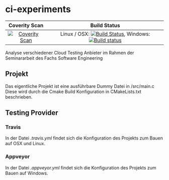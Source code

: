 # ci-experiments

|Coverity Scan|Build Status|
|:-:|:-:|
|[![Coverity Scan](https://scan.coverity.com/projects/13021/badge.svg?flat=1)](https://scan.coverity.com/projects/zebastian-ci-experiments)|Linux / OSX: [![Build Status](https://travis-ci.org/zebastian/ci-experiments.svg?branch=master)](https://travis-ci.org/zebastian/ci-experiments), Windows: [![Build status](https://ci.appveyor.com/api/projects/status/cb0woxak6orvynsl?svg=true)](https://ci.appveyor.com/project/zebastian/ci-experiments)|

Analyse verschiedener Cloud Testing Anbieter im Rahmen der Seminararbeit des Fachs Software Engineering

## Projekt
Das eigentliche Projekt ist eine ausführbare Dummy Datei in /src/main.c
Diese wird durch die Cmake Build Konfiguration in CMakeLists.txt beschrieben.

## Testing Provider

### Travis
In der Datei *.travis.yml* findet sich die Konfiguration des Projekts zum Bauen auf OSX und Linux.

### Appveyor
In der Datei *.appveyor.yml* findet sich die Konfiguration des Projekts zum Bauen auf Windows.
